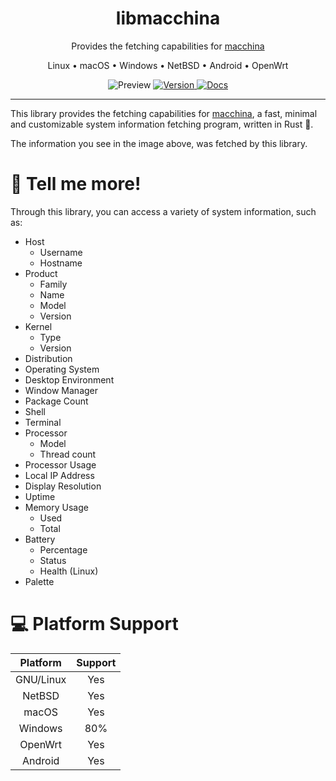 <div align="center">
<h1>libmacchina</h1>

Provides the fetching capabilities for [macchina](https://github.com/Macchina-CLI/macchina)

Linux • macOS • Windows • NetBSD • Android • OpenWrt

<img src="screenshots/preview.png" alt="Preview" />

<a href="https://crates.io/crates/libmacchina">
    <img src="https://img.shields.io/crates/v/libmacchina" alt="Version" />
</a>

<a href="https://docs.rs/crate/libmacchina/">
    <img src="https://docs.rs/libmacchina/badge.svg" alt="Docs" />
</a>

</div>

---

This library provides the fetching capabilities for [macchina](https://github.com/Macchina-CLI/macchina), a fast, minimal and customizable system information fetching program, written in Rust 🦀.

The information you see in the image above, was fetched by this library.

# 💬 Tell me more!

Through this library, you can access a variety of system information, such as:
- Host
  - Username
  - Hostname
- Product
  - Family
  - Name
  - Model
  - Version
- Kernel
  - Type
  - Version
- Distribution
- Operating System
- Desktop Environment
- Window Manager
- Package Count
- Shell
- Terminal
- Processor
  - Model
  - Thread count
- Processor Usage
- Local IP Address
- Display Resolution
- Uptime
- Memory Usage
  - Used
  - Total
- Battery
  - Percentage
  - Status
  - Health (Linux)
- Palette

# 💻 Platform Support

|  Platform |      Support       |
| :-:       |        :-:         |
| GNU/Linux |        Yes         |
| NetBSD    |        Yes         |
| macOS     |        Yes         |
| Windows   |        80%         |
| OpenWrt   |        Yes         |
| Android   |        Yes         |
